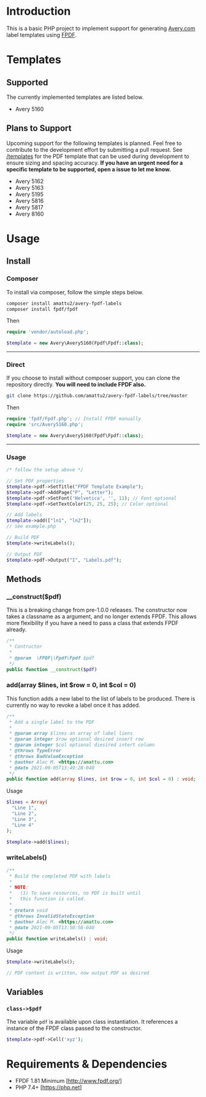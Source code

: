 # Introduction

This is a basic PHP project to implement support for generating [Avery.com](https://www.avery.com/templates) label templates using [FPDF](https://fpdf.org).

# Templates

## Supported

The currently implemented templates are listed below.

- Avery 5160

## Plans to Support

Upcoming support for the following templates is planned. Feel free to contribute to the development effort by submitting a pull request. See [/templates](/templates/) for the PDF template that can be used during development to ensure sizing and spacing accuracy. **If you have an urgent need for a specific template to be supported, open a issue to let me know.**

- Avery 5162
- Avery 5163
- Avery 5195
- Avery 5816
- Avery 5817
- Avery 8160

# Usage

## Install

### Composer

To install via composer, follow the simple steps below.

```bash
composer install amattu2/avery-fpdf-labels
composer install fpdf/fpdf
```

Then

```php
require 'vendor/autoload.php';

$template = new Avery\Avery5160(Fpdf\Fpdf::class);
```

---

### Direct

If you choose to install without composer support, you can clone the repository directly. **You will need to include FPDF also.**

```bash
git clone https://github.com/amattu2/avery-fpdf-labels/tree/master
```

Then

```php
require 'fpdf/Fpdf.php'; // Install FPDF manually
require 'src/Avery5160.php';

$template = new Avery\Avery5160(Fpdf\Fpdf::class);
```

---

### Usage

```PHP
/* follow the setup above */

// Set PDF properties
$template->pdf->SetTitle("FPDF Template Example");
$template->pdf->AddPage("P", "Letter");
$template->pdf->SetFont('Helvetica', '', 11); // Font optional
$template->pdf->SetTextColor(25, 25, 25); // Color optional

// Add labels
$template->add(["ln1", "ln2"]);
// see example.php

// Build PDF
$template->writeLabels();

// Output PDF
$template->pdf->Output("I", "Labels.pdf");
```

## Methods

### __construct($pdf)

This is a breaking change from pre-1.0.0 releases. The constructor now takes a classname as a argument, and no longer extends FPDF. This allows more flexibility if you have a need to pass a class that extends FPDF already.

```PHP
/**
 * Contructor
 *
 * @param  \FPDF|\Fpdf\Fpdf $pdf
 */
public function __construct($pdf)
```

### add(array $lines, int $row = 0, int $col = 0)

This function adds a new label to the list of labels to be produced. There is currently no way to revoke a label once it has added.

```PHP
/**
 * Add a single label to the PDF
 *
 * @param array $lines an array of label liens
 * @param integer $row optional desired insert row
 * @param integer $col optional diesired intert column
 * @throws TypeError
 * @throws BadValueException
 * @author Alec M. <https://amattu.com>
 * @date 2021-09-05T13:49:28-040
 */
public function add(array $lines, int $row = 0, int $col = 0) : void;
```

Usage

```PHP
$lines = Array(
  "Line 1",
  "Line 2",
  "Line 3",
  "Line 4"
);

$template->add($lines);
```

### writeLabels()

```PHP
/**
 * Build the completed PDF with labels
 *
 * NOTE:
 *   (1) To save resources, no PDF is built until
 *   this function is called.
 *
 * @return void
 * @throws InvalidStateException
 * @author Alec M. <https://amattu.com>
 * @date 2021-09-05T13:50:58-040
 */
public function writeLabels() : void;
```

Usage

```PHP
$template->writeLabels();

// PDF content is written, now output PDF as desired
```

## Variables

### `class->$pdf`

The variable `pdf` is available upon class instantiation. It references a instance of the FPDF class passed to the constructor.

```PHP
$template->pdf->Cell('xyz');
```

# Requirements & Dependencies

- FPDF 1.81 Minimum [http://www.fpdf.org/]
- PHP 7.4+ [https://php.net]
